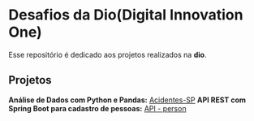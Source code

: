 # Desafios da Dio(Digital Innovation One)
Esse repositório é dedicado aos projetos realizados na **dio**.

## Projetos

**Análise de Dados com Python e Pandas:** [Acidentes-SP](https://github.com/D-Morais/dio-desafios-github/blob/main/An%C3%A1lise%20de%20dados/Acidentes_SP.ipynb)
**API REST com Spring Boot para cadastro de pessoas:** [API - person](https://github.com/D-Morais/dio-desafios-github/tree/main/API%20-%20person)
